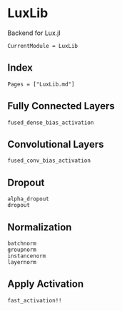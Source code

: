 # LuxLib

Backend for Lux.jl

```@meta
CurrentModule = LuxLib
```

## Index

```@index
Pages = ["LuxLib.md"]
```

## Fully Connected Layers

```@docs
fused_dense_bias_activation
```

## Convolutional Layers

```@docs
fused_conv_bias_activation
```

## Dropout

```@docs
alpha_dropout
dropout
```

## Normalization

```@docs
batchnorm
groupnorm
instancenorm
layernorm
```

## Apply Activation

```@docs
fast_activation!!
```
